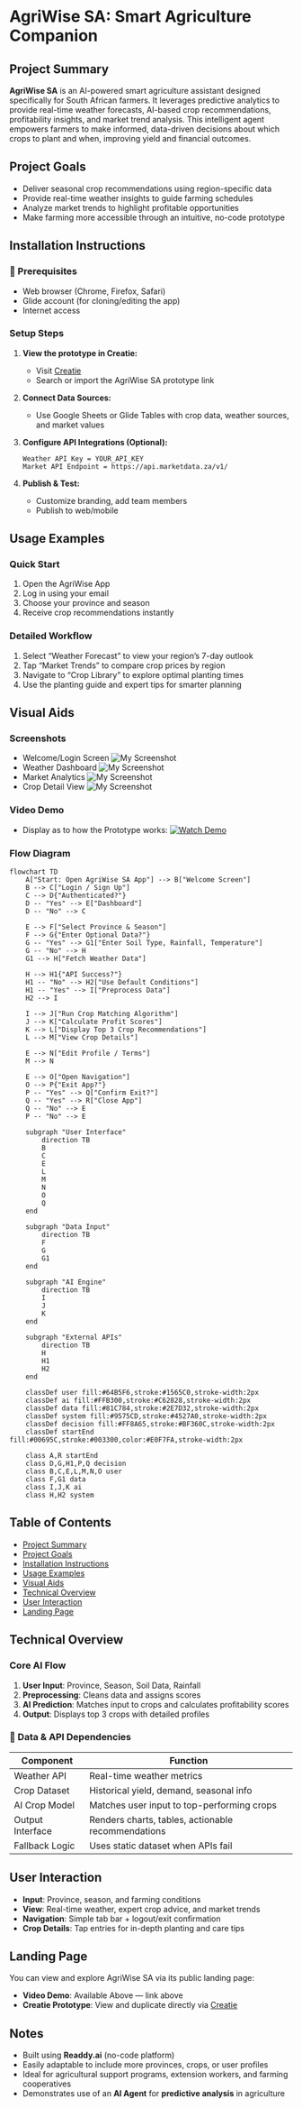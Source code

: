 # AgriWise SA: Smart Agriculture Companion

## Project Summary

**AgriWise SA** is an AI-powered smart agriculture assistant designed specifically for South African farmers. It leverages predictive analytics to provide real-time weather forecasts, AI-based crop recommendations, profitability insights, and market trend analysis. This intelligent agent empowers farmers to make informed, data-driven decisions about which crops to plant and when, improving yield and financial outcomes.

## Project Goals

- Deliver seasonal crop recommendations using region-specific data
- Provide real-time weather insights to guide farming schedules
- Analyze market trends to highlight profitable opportunities
- Make farming more accessible through an intuitive, no-code prototype

## Installation Instructions

### 🔗 Prerequisites

- Web browser (Chrome, Firefox, Safari)
- Glide account (for cloning/editing the app)
- Internet access

### Setup Steps

1. **View the prototype in Creatie:**

   - Visit [Creatie](https://creatie.ai/file/161857066902119?fileOpenFrom=home&fileTileSwitch=false&page_id=25%3A7226&layer_id=25%3A75416)
   - Search or import the AgriWise SA prototype link

2. **Connect Data Sources:**

   - Use Google Sheets or Glide Tables with crop data, weather sources, and market values

3. **Configure API Integrations (Optional):**

   ```
   Weather API Key = YOUR_API_KEY
   Market API Endpoint = https://api.marketdata.za/v1/
   ```

4. **Publish & Test:**

   - Customize branding, add team members
   - Publish to web/mobile

## Usage Examples

### Quick Start

1. Open the AgriWise App
2. Log in using your email
3. Choose your province and season
4. Receive crop recommendations instantly

### Detailed Workflow

1. Select “Weather Forecast” to view your region’s 7-day outlook
2. Tap “Market Trends” to compare crop prices by region
3. Navigate to “Crop Library” to explore optimal planting times
4. Use the planting guide and expert tips for smarter planning

## Visual Aids

### Screenshots

- Welcome/Login Screen
![My Screenshot](Resources/Pictures/WelcomePage.jpg)
- Weather Dashboard
![My Screenshot](Resources/Pictures/WeatherAnalysispage.jpg)
- Market Analytics
![My Screenshot](Resources/Pictures/MarketAnalysis.jpg)
- Crop Detail View
![My Screenshot](Resources/Pictures/cropCategory.jpg)

### Video Demo

- Display as to how the Prototype works:
[![Watch Demo](Resources/Pictures/WelcomePage.jpg)](Resources/Pictures/DisplayOfPrototype.mp4)


### Flow Diagram

```mermaid
flowchart TD
    A["Start: Open AgriWise SA App"] --> B["Welcome Screen"]
    B --> C["Login / Sign Up"]
    C --> D{"Authenticated?"}
    D -- "Yes" --> E["Dashboard"]
    D -- "No" --> C
    
    E --> F["Select Province & Season"]
    F --> G{"Enter Optional Data?"}
    G -- "Yes" --> G1["Enter Soil Type, Rainfall, Temperature"]
    G -- "No" --> H
    G1 --> H["Fetch Weather Data"]
    
    H --> H1{"API Success?"}
    H1 -- "No" --> H2["Use Default Conditions"]
    H1 -- "Yes" --> I["Preprocess Data"]
    H2 --> I
    
    I --> J["Run Crop Matching Algorithm"]
    J --> K["Calculate Profit Scores"]
    K --> L["Display Top 3 Crop Recommendations"]
    L --> M["View Crop Details"]
    
    E --> N["Edit Profile / Terms"]
    M --> N
    
    E --> O["Open Navigation"]
    O --> P{"Exit App?"}
    P -- "Yes" --> Q["Confirm Exit?"]
    Q -- "Yes" --> R["Close App"]
    Q -- "No" --> E
    P -- "No" --> E

    subgraph "User Interface"
        direction TB
        B
        C
        E
        L
        M
        N
        O
        Q
    end
    
    subgraph "Data Input"
        direction TB
        F
        G
        G1
    end
    
    subgraph "AI Engine"
        direction TB
        I
        J
        K
    end
    
    subgraph "External APIs"
        direction TB
        H
        H1
        H2
    end

    classDef user fill:#64B5F6,stroke:#1565C0,stroke-width:2px
    classDef ai fill:#FFB300,stroke:#C62828,stroke-width:2px
    classDef data fill:#81C784,stroke:#2E7D32,stroke-width:2px
    classDef system fill:#9575CD,stroke:#4527A0,stroke-width:2px
    classDef decision fill:#FF8A65,stroke:#BF360C,stroke-width:2px
    classDef startEnd fill:#00695C,stroke:#003300,color:#E0F7FA,stroke-width:2px
    
    class A,R startEnd
    class D,G,H1,P,Q decision
    class B,C,E,L,M,N,O user
    class F,G1 data
    class I,J,K ai
    class H,H2 system
```
## Table of Contents

- [Project Summary](#project-summary)
- [Project Goals](#project-goals)
- [Installation Instructions](#installation-instructions)
- [Usage Examples](#usage-examples)
- [Visual Aids](#visual-aids)
- [Technical Overview](#technical-overview)
- [User Interaction](#user-interaction)
- [Landing Page](#landing-page)

## Technical Overview

### Core AI Flow

1. **User Input**: Province, Season, Soil Data, Rainfall
2. **Preprocessing**: Cleans data and assigns scores
3. **AI Prediction**: Matches input to crops and calculates profitability scores
4. **Output**: Displays top 3 crops with detailed profiles

### 🔧 Data & API Dependencies

| Component        | Function                                           |
| ---------------- | -------------------------------------------------- |
| Weather API      | Real-time weather metrics                          |
| Crop Dataset     | Historical yield, demand, seasonal info            |
| AI Crop Model    | Matches user input to top-performing crops         |
| Output Interface | Renders charts, tables, actionable recommendations |
| Fallback Logic   | Uses static dataset when APIs fail                 |

## User Interaction

- **Input**: Province, season, and farming conditions
- **View**: Real-time weather, expert crop advice, and market trends
- **Navigation**: Simple tab bar + logout/exit confirmation
- **Crop Details**: Tap entries for in-depth planting and care tips

## Landing Page

You can view and explore AgriWise SA via its public landing page:

- **Video Demo**: Available Above — link above
- **Creatie Prototype**: View and duplicate directly via [Creatie](https://www.glideapps.com/)

## Notes

- Built using **Readdy.ai** (no-code platform)
- Easily adaptable to include more provinces, crops, or user profiles
- Ideal for agricultural support programs, extension workers, and farming cooperatives
- Demonstrates use of an **AI Agent** for **predictive analysis** in agriculture

